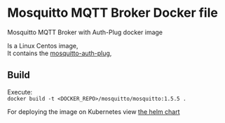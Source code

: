 Mosquitto MQTT Broker Docker file
=================================

Mosquitto MQTT Broker with Auth-Plug docker image

Is a Linux Centos image,  
It contains the [mosquitto-auth-plug](https://github.com/jpmens/mosquitto-auth-plug),

Build
-----
Execute:  
`docker build -t <DOCKER_REPO>/mosquitto/mosquitto:1.5.5 .`

For deploying the image on Kubernetes view [the helm chart](https://github.com/ArieLevs/Kubernetes-Helm-Charts/tree/master/charts/mosquitto)
